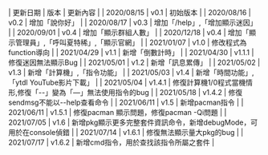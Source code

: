 | 更新日期 | 版本 | 更新內容 |
| 2020/08/15 | v0.1 | 初始版本 |
| 2020/08/16 | v0.2 | 增加「說你好」 |
| 2020/08/17 | v0.3 | 增加「/help」,「增加顯示迷因」 |
| 2020/09/01 | v0.4 | 增加「顯示群組人數」 |
| 2020/12/18 | v0.4 | 增加「顯示管理員」,「呼叫夏特稀」,「顯示官網」 |
| 2021/01/07 | v1.0 | 修改程式為function導向 |
| 2021/04/29 | v1.1 | 新增「倒數計時」 |
| 2021/04/30 | v1.1.1 | 修復迷因無法顯示Bug |
| 2021/05/01 | v1.2 | 新增「訊息累傳」 |
| 2021/05/02 | v1.3 | 新增「計算機」,「指令功能」 |
| 2021/05/03 | v1.4 | 新增「時間功能」,「ytdl YouTube影片下載」 |
| 2021/05/04 | v1.4.1 | 修復計算機1/0程式當機情形,修復「--」變為「—」無法使用指令的bug |
| 2021/05/18 | v1.4.2 | 修復sendmsg不能以--help查看命令 |
| 2021/06/11 | v1.5 | 新增pacman指令 |
| 2021/06/11 | v1.5.1 | 修復pacman 顯示問題，修復pacman -Qi問題 |
| 2021/07/05 | v1.6 | 新增pkg顯示更多完整套件資訊命令，新增debugMode，可用於在console偵錯 |
| 2021/07/14 | v1.6.1 | 修復無法顯示量大pkg的bug |
| 2021/07/17 | v1.6.2 | 新增cmd指令，用於查找該指令所屬之套件 |
